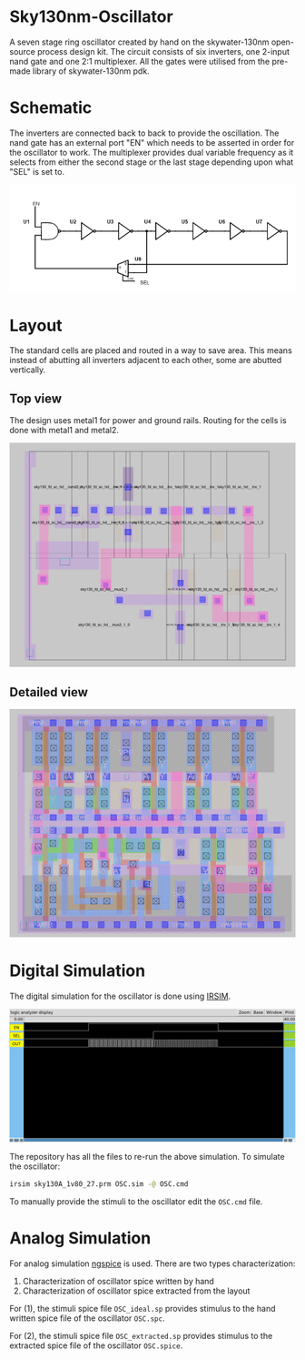 # Sky130nm-Oscillator
A seven stage ring oscillator created by hand on the skywater-130nm open-source process design kit. The circuit consists of six inverters, one 2-input nand gate and one 2:1 multiplexer. All the gates were utilised from the pre-made library of skywater-130nm pdk. 

# Schematic
The inverters are connected back to back to provide the oscillation. The nand gate has an external port "EN" which needs to be asserted in order for the oscillator to work. The multiplexer provides dual variable frequency as it selects from either the second stage or the last stage depending upon what "SEL" is set to.

![schematic image](images/osc_schematic.png?raw=true "Oscillator Schematic")

# Layout
The standard cells are placed and routed in a way to save area. This means instead of abutting all inverters adjacent to each other, some are abutted vertically. 

## Top view
The design uses metal1 for power and ground rails. Routing for the cells is done with metal1 and metal2.

![top view](images/osc_top.png?raw=true "Oscillator Layout Top")

## Detailed view

![detail view](images/osc_detailed.png?raw=true "Oscillator Layout Detail")

# Digital Simulation

The digital simulation for the oscillator is done using [IRSIM](http://opencircuitdesign.com/irsim/). 

![irsim](images/osc_irsim.png?raw=true "IRSIM Simulation")

The repository has all the files to re-run the above simulation. To simulate the oscillator:
```bash
irsim sky130A_1v80_27.prm OSC.sim -@ OSC.cmd
```
To manually provide the stimuli to the oscillator edit the `OSC.cmd` file.

# Analog Simulation

For analog simulation [ngspice](http://ngspice.sourceforge.net/) is used. There are two types characterization:
1. Characterization of oscillator spice written by hand 
2. Characterization of oscillator spice extracted from the layout

For (1), the stimuli spice file `OSC_ideal.sp` provides stimulus to the hand written spice file of the oscillator `OSC.spc`.

For (2), the stimuli spice file `OSC_extracted.sp` provides stimulus to the extracted spice file of the oscillator `OSC.spice`.




